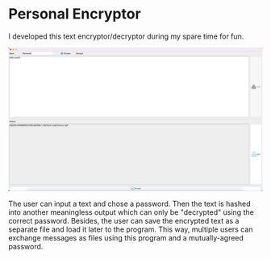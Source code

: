 # Personal Encryptor

I developed this text encryptor/decryptor during my spare time for fun.

<img src="https://github.com/kayhan-momeni-1995/Personal-encryptor/blob/main/program%20screenshot.png?raw=true" alt="Personal encryptor program screenshot">

The user can input a text and chose a password. Then the text is hashed into another meaningless output which can only be "decrypted" using the correct password. Besides, the user can save the encrypted text as a separate file and load it later to the program. This way, multiple users can exchange messages as files using this program and a mutually-agreed password.
